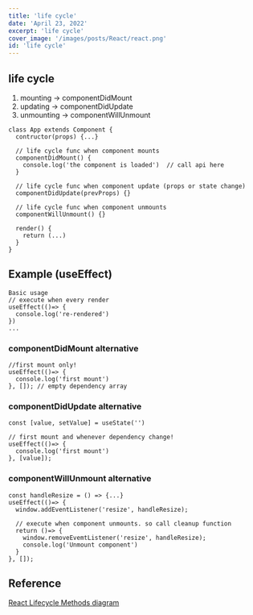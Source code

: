 ```yaml
---
title: 'life cycle'
date: 'April 23, 2022'
excerpt: 'life cycle'
cover_image: '/images/posts/React/react.png'
id: 'life cycle'
---
```


## life cycle

1.  mounting   -> componentDidMount
2.  updating   -> componentDidUpdate
3.  unmounting -> componentWillUnmount

```
class App extends Component {
  contructor(props) {...}
  
  // life cycle func when component mounts
  componentDidMount() {
    console.log('the component is loaded')  // call api here
  }

  // life cycle func when component update (props or state change)
  componentDidUpdate(prevProps) {}

  // life cycle func when component unmounts
  componentWillUnmount() {}

  render() {
    return (...)
  }
}
```

## Example (useEffect)

```
Basic usage
// execute when every render 
useEffect(()=> {
  console.log('re-rendered')
})
...
```
### componentDidMount alternative
```
//first mount only! 
useEffect(()=> {
  console.log('first mount')
}, []); // empty dependency array
```
### componentDidUpdate alternative
```
const [value, setValue] = useState('')

// first mount and whenever dependency change!
useEffect(()=> {
  console.log('first mount')
}, [value]);
```

### componentWillUnmount alternative
```
const handleResize = () => {...}
useEffect(()=> {
  window.addEventListener('resize', handleResize);

  // execute when component unmounts. so call cleanup function
  return ()=> {
    window.removeEvemtListener('resize', handleResize);
    console.log('Unmount component')
  }
}, []);
```


## Reference 

[React Lifecycle Methods diagram](https://github.com/wojtekmaj/react-lifecycle-methods-diagram)





